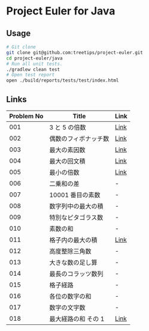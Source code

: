 # Project Euler for Java

## Usage

```sh
# Git clone
git clone git@github.com:treetips/project-euler.git
cd project-euler/java
# Run all unit tests.
./gradlew clean test
# Open test report
open ./build/reports/tests/test/index.html
```

## Links

| Problem No | Title                | Link                                                            |
| ---------- | -------------------- | --------------------------------------------------------------- |
| 001        | 3 と 5 の倍数        | [Link](./src/test/java/project_euler/example/problem/P001.java) |
| 002        | 偶数のフィボナッチ数 | [Link](./src/test/java/project_euler/example/problem/P002.java) |
| 003        | 最大の素因数         | [Link](./src/test/java/project_euler/example/problem/P003.java) |
| 004        | 最大の回文積         | [Link](./src/test/java/project_euler/example/problem/P004.java) |
| 005        | 最小の倍数           | [Link](./src/test/java/project_euler/example/problem/P005.java) |
| 006        | 二乗和の差           | -                                                               |
| 007        | 10001 番目の素数     | -                                                               |
| 008        | 数字列中の最大の積   | -                                                               |
| 009        | 特別なピタゴラス数   | -                                                               |
| 010        | 素数の和             | -                                                               |
| 011        | 格子内の最大の積     | [Link](./src/test/java/project_euler/example/problem/P011.java) |
| 012        | 高度整除三角数       | -                                                               |
| 013        | 大きな数の足し算     | -                                                               |
| 014        | 最長のコラッツ数列   | -                                                               |
| 015        | 格子経路             | -                                                               |
| 016        | 各位の数字の和       | -                                                               |
| 017        | 数字の文字数         | -                                                               |
| 018        | 最大経路の和 その 1  | [Link](./src/test/java/project_euler/example/problem/P018.java) |
